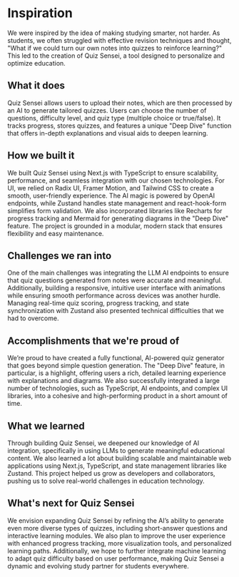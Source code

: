 # Inspiration

We were inspired by the idea of making studying smarter, not harder. As students, we often struggled with effective revision techniques and thought, "What if we could turn our own notes into quizzes to reinforce learning?" This led to the creation of Quiz Sensei, a tool designed to personalize and optimize education.

## What it does

Quiz Sensei allows users to upload their notes, which are then processed by an AI to generate tailored quizzes. Users can choose the number of questions, difficulty level, and quiz type (multiple choice or true/false). It tracks progress, stores quizzes, and features a unique "Deep Dive" function that offers in-depth explanations and visual aids to deepen learning.

## How we built it

We built Quiz Sensei using Next.js with TypeScript to ensure scalability, performance, and seamless integration with our chosen technologies. For UI, we relied on Radix UI, Framer Motion, and Tailwind CSS to create a smooth, user-friendly experience. The AI magic is powered by OpenAI endpoints, while Zustand handles state management and react-hook-form simplifies form validation. We also incorporated libraries like Recharts for progress tracking and Mermaid for generating diagrams in the "Deep Dive" feature. The project is grounded in a modular, modern stack that ensures flexibility and easy maintenance.

## Challenges we ran into

One of the main challenges was integrating the LLM AI endpoints to ensure that quiz questions generated from notes were accurate and meaningful. Additionally, building a responsive, intuitive user interface with animations while ensuring smooth performance across devices was another hurdle. Managing real-time quiz scoring, progress tracking, and state synchronization with Zustand also presented technical difficulties that we had to overcome.

## Accomplishments that we're proud of

We’re proud to have created a fully functional, AI-powered quiz generator that goes beyond simple question generation. The "Deep Dive" feature, in particular, is a highlight, offering users a rich, detailed learning experience with explanations and diagrams. We also successfully integrated a large number of technologies, such as TypeScript, AI endpoints, and complex UI libraries, into a cohesive and high-performing product in a short amount of time.

## What we learned

Through building Quiz Sensei, we deepened our knowledge of AI integration, specifically in using LLMs to generate meaningful educational content. We also learned a lot about building scalable and maintainable web applications using Next.js, TypeScript, and state management libraries like Zustand. This project helped us grow as developers and collaborators, pushing us to solve real-world challenges in education technology.

## What's next for Quiz Sensei

We envision expanding Quiz Sensei by refining the AI’s ability to generate even more diverse types of quizzes, including short-answer questions and interactive learning modules. We also plan to improve the user experience with enhanced progress tracking, more visualization tools, and personalized learning paths. Additionally, we hope to further integrate machine learning to adapt quiz difficulty based on user performance, making Quiz Sensei a dynamic and evolving study partner for students everywhere.
